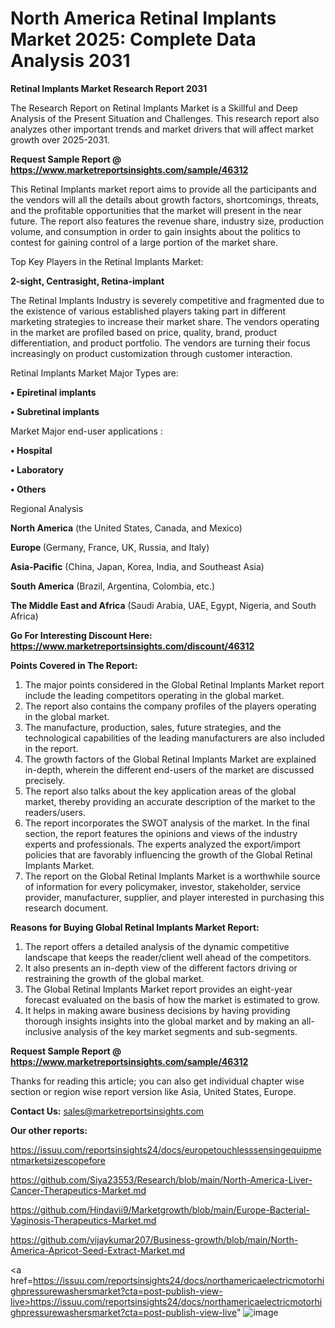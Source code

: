 # North America Retinal Implants Market 2025: Complete Data Analysis 2031

<strong>Retinal Implants Market Research Report 2031</strong>

The Research Report on Retinal Implants Market is a Skillful and Deep Analysis of the Present Situation and Challenges. This research report also analyzes other important trends and market drivers that will affect market growth over 2025-2031.

<strong>Request Sample Report @ <a href=https://www.marketreportsinsights.com/sample/46312>https://www.marketreportsinsights.com/sample/46312</a></strong>

This Retinal Implants market report aims to provide all the participants and the vendors will all the details about growth factors, shortcomings, threats, and the profitable opportunities that the market will present in the near future. The report also features the revenue share, industry size, production volume, and consumption in order to gain insights about the politics to contest for gaining control of a large portion of the market share.

Top Key Players in the Retinal Implants Market:

<strong>2-sight, Centrasight, Retina-implant</strong>

The Retinal Implants Industry is severely competitive and fragmented due to the existence of various established players taking part in different marketing strategies to increase their market share. The vendors operating in the market are profiled based on price, quality, brand, product differentiation, and product portfolio. The vendors are turning their focus increasingly on product customization through customer interaction.

Retinal Implants Market Major Types are:

<strong>•  Epiretinal implants

•  Subretinal implants</strong>

Market Major end-user applications :

<strong>•  Hospital

•  Laboratory

•  Others</strong>

Regional Analysis

</u><strong><b>North America</b></strong> (the United States, Canada, and Mexico)

<strong><b>Europe </b></strong>(Germany, France, UK, Russia, and Italy)

<strong><b>Asia-Pacific</b></strong> (China, Japan, Korea, India, and Southeast Asia)

<strong><b>South America</b></strong> (Brazil, Argentina, Colombia, etc.)

<strong><b>The Middle East and Africa</b></strong> (Saudi Arabia, UAE, Egypt, Nigeria, and South Africa)

<strong>Go For Interesting Discount Here: <a href=https://www.marketreportsinsights.com/discount/46312>https://www.marketreportsinsights.com/discount/46312</a></strong>

<strong>Points Covered in The Report:</strong>
<ol>
  <li>The major points considered in the Global Retinal Implants Market report include the leading competitors operating in the global market.</li>
  <li>The report also contains the company profiles of the players operating in the global market.</li>
  <li>The manufacture, production, sales, future strategies, and the technological capabilities of the leading manufacturers are also included in the report.</li>
  <li>The growth factors of the Global Retinal Implants Market are explained in-depth, wherein the different end-users of the market are discussed precisely.</li>
  <li>The report also talks about the key application areas of the global market, thereby providing an accurate description of the market to the readers/users.</li>
  <li>The report incorporates the SWOT analysis of the market. In the final section, the report features the opinions and views of the industry experts and professionals. The experts analyzed the export/import policies that are favorably influencing the growth of the Global Retinal Implants Market.</li>
  <li>The report on the Global Retinal Implants Market is a worthwhile source of information for every policymaker, investor, stakeholder, service provider, manufacturer, supplier, and player interested in purchasing this research document.</li>
</ol>
<strong>Reasons for Buying Global Retinal Implants Market Report:</strong>

<ol>
  <li>The report offers a detailed analysis of the dynamic competitive landscape that keeps the reader/client well ahead of the competitors.</li>
  <li>It also presents an in-depth view of the different factors driving or restraining the growth of the global market.</li>
  <li>The Global Retinal Implants Market report provides an eight-year forecast evaluated on the basis of how the market is estimated to grow.</li>
  <li>It helps in making aware business decisions by having providing thorough insights insights into the global market and by making an all-inclusive analysis of the key market segments and sub-segments.</li>
</ol>
<strong>Request Sample Report @ <a href=https://www.marketreportsinsights.com/sample/46312>https://www.marketreportsinsights.com/sample/46312</a></strong>


Thanks for reading this article; you can also get individual chapter wise section or region wise report version like Asia, United States, Europe.

<strong>Contact Us:</strong>
sales@marketreportsinsights.com

<strong>Our other reports:</strong>

<a href=https://issuu.com/reportsinsights24/docs/europetouchlesssensingequipmentmarketsizescopefore>https://issuu.com/reportsinsights24/docs/europetouchlesssensingequipmentmarketsizescopefore</a>

<a href=https://github.com/Siya23553/Research/blob/main/North-America-Liver-Cancer-Therapeutics-Market.md>https://github.com/Siya23553/Research/blob/main/North-America-Liver-Cancer-Therapeutics-Market.md</a>

<a href=https://github.com/Hindavii9/Marketgrowth/blob/main/Europe-Bacterial-Vaginosis-Therapeutics-Market.md>https://github.com/Hindavii9/Marketgrowth/blob/main/Europe-Bacterial-Vaginosis-Therapeutics-Market.md</a>

<a href=https://github.com/vijaykumar207/Business-growth/blob/main/North-America-Apricot-Seed-Extract-Market.md>https://github.com/vijaykumar207/Business-growth/blob/main/North-America-Apricot-Seed-Extract-Market.md</a>

<a href=https://issuu.com/reportsinsights24/docs/northamericaelectricmotorhighpressurewashersmarket?cta=post-publish-view-live>https://issuu.com/reportsinsights24/docs/northamericaelectricmotorhighpressurewashersmarket?cta=post-publish-view-live</a>"
![image](https://github.com/user-attachments/assets/7c8ca35d-daa7-41ad-89f1-9a1784a46fd2)
